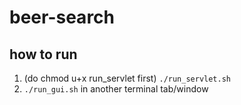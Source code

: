 # beer-search

## how to run
1. (do chmod u+x run_servlet first) `./run_servlet.sh`
2. `./run_gui.sh` in another terminal tab/window